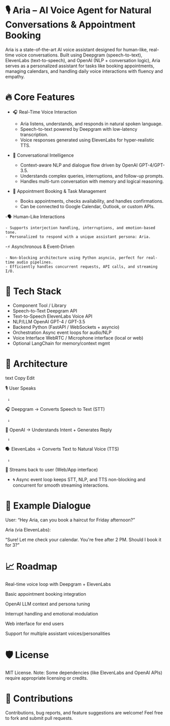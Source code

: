 # 🎙️ Aria – AI Voice Agent for Natural Conversations & Appointment Booking


Aria is a state-of-the-art AI voice assistant designed for human-like, real-time voice conversations. Built using Deepgram (speech-to-text), ElevenLabs (text-to-speech), and OpenAI (NLP + conversation logic), Aria serves as a personalized assistant for tasks like booking appointments, managing calendars, and handling daily voice interactions with fluency and empathy.



# 🔥 Core Features


 - 🎧 Real-Time Voice Interaction

    - Aria listens, understands, and responds in natural spoken language.
    - Speech-to-text powered by Deepgram with low-latency transcription.
    - Voice responses generated using ElevenLabs for hyper-realistic TTS.

 - 🧠 Conversational Intelligence

    - Context-aware NLP and dialogue flow driven by OpenAI GPT-4/GPT-3.5.
    - Understands complex queries, interruptions, and follow-up prompts.
    - Handles multi-turn conversation with memory and logical reasoning.

 - 📅 Appointment Booking & Task Management

    - Books appointments, checks availability, and handles confirmations.
    - Can be connected to Google Calendar, Outlook, or custom APIs.

 -🗣️ Human-Like Interactions

    - Supports interjection handling, interruptions, and emotion-based tone.
    - Personalized to respond with a unique assistant persona: Aria.

 -⚡ Asynchronous & Event-Driven

    - Non-blocking architecture using Python asyncio, perfect for real-time audio pipelines.
    - Efficiently handles concurrent requests, API calls, and streaming I/O.




# 🧰 Tech Stack


- Component	Tool / Library
- Speech-to-Text	Deepgram API
- Text-to-Speech	ElevenLabs Voice API
- NLP/LLM	OpenAI GPT-4 / GPT-3.5
- Backend	Python (FastAPI / WebSockets + asyncio)
- Orchestration	Async event loops for audio/NLP
- Voice Interface	WebRTC / Microphone interface (local or web)
- Optional	LangChain for memory/context mgmt



# 🧠 Architecture


text
Copy
Edit

🎙️ User Speaks

     ↓
🎧 Deepgram → Converts Speech to Text (STT)

     ↓
🤖 OpenAI → Understands Intent + Generates Reply
  
     ↓
🗣 ElevenLabs → Converts Text to Natural Voice (TTS)
     
     ↓
🔁 Streams back to user (Web/App interface)


 - 🌀 Async event loop keeps STT, NLP, and TTS non-blocking and concurrent for smooth streaming interactions.





# 🧪 Example Dialogue


User: “Hey Aria, can you book a haircut for Friday afternoon?”

Aria (via ElevenLabs):

“Sure! Let me check your calendar. You're free after 2 PM. Should I book it for 3?”




# 📈 Roadmap



 Real-time voice loop with Deepgram + ElevenLabs

 Basic appointment booking integration

 OpenAI LLM context and persona tuning

 Interrupt handling and emotional modulation

 Web interface for end users

 Support for multiple assistant voices/personalities




# 🛡 License



MIT License.
Note: Some dependencies (like ElevenLabs and OpenAI APIs) require appropriate licensing or credits.




# 🤝 Contributions



Contributions, bug reports, and feature suggestions are welcome!
Feel free to fork and submit pull requests.
